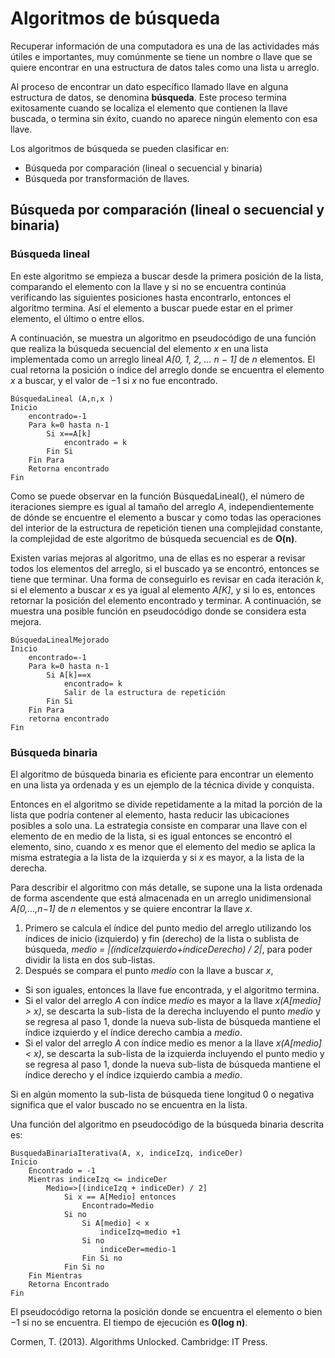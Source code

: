 # Algoritmos de búsqueda

Recuperar información de una computadora es una de las actividades más útiles e 
importantes, muy comúnmente se tiene un nombre o llave que se quiere encontrar en 
una estructura de datos tales como una lista u arreglo.

Al proceso de encontrar un dato específico llamado llave en alguna estructura de 
datos, se denomina **búsqueda**. Este proceso termina exitosamente cuando se localiza 
el elemento que contienen la llave buscada, o termina sin éxito, cuando no aparece 
ningún elemento con esa llave.

Los algoritmos de búsqueda se pueden clasificar en:
- Búsqueda por comparación (lineal o secuencial y binaria)
- Búsqueda por transformación de llaves.

## Búsqueda por comparación (lineal o secuencial y binaria)

### Búsqueda lineal

En este algoritmo se empieza a buscar desde la primera posición de la lista, comparando 
el elemento con la llave y si no se encuentra continúa verificando las siguientes posiciones 
hasta encontrarlo, entonces el algoritmo termina. Así el elemento a buscar puede estar en el 
primer elemento, el último o entre ellos.

A continuación, se muestra un algoritmo en pseudocódigo de una función que realiza la búsqueda 
secuencial del elemento *x* en una lista implementada como un arreglo lineal *A[0, 1, 2, … n − 1]* 
de *n* elementos. El cual retorna la posición o índice del arreglo donde se encuentra el elemento *x* 
a buscar, y el valor de −1 si *x* no fue encontrado.

```
BúsquedaLineal (A,n,x )
Inicio
    encontrado=-1
    Para k=0 hasta n-1
        Si x==A[k]
            encontrado = k
        Fin Si
    Fin Para
    Retorna encontrado
Fin
```

Como se puede observar en la función BúsquedaLineal(), el número de iteraciones siempre es igual al tamaño 
del arreglo *A*, independientemente de dónde se encuentre el elemento a buscar y como todas las operaciones 
del interior de la estructura de repetición tienen una complejidad constante, la complejidad de este algoritmo 
de búsqueda secuencial es de **O(n)**.

Existen varias mejoras al algoritmo, una de ellas es no esperar a revisar todos los elementos del arreglo, 
si el buscado ya se encontró, entonces se tiene que terminar. Una forma de conseguirlo es revisar en cada 
iteración *k*, si el elemento a buscar *x* es ya igual al elemento *A[K]*, y si lo es, entonces retornar la 
posición del elemento encontrado y terminar. A continuación, se muestra una posible función en pseudocódigo 
donde se considera esta mejora.

```
BúsquedaLinealMejorado
Inicio
    encontrado=-1
    Para k=0 hasta n-1
        Si A[k]==x
            encontrado= k
            Salir de la estructura de repetición
        Fin Si
    Fin Para
    retorna encontrado
Fin
```

### Búsqueda binaria

El algoritmo de búsqueda binaria es eficiente para encontrar un elemento en una lista ya ordenada y es un 
ejemplo de la técnica divide y conquista. 

Entonces en el algoritmo se divide repetidamente a la mitad la porción de la lista que podría contener al 
elemento, hasta reducir las ubicaciones posibles a solo una. La estrategia consiste en comparar una llave 
con el elemento de en medio de la lista, si es igual entonces se encontró el elemento, sino, cuando *x* es 
menor que el elemento del medio se aplica la misma estrategia a la lista de la izquierda y si *x* es mayor, 
a la lista de la derecha.

Para describir el algoritmo con más detalle, se supone una la lista ordenada de forma ascendente que está 
almacenada en un arreglo unidimensional *A[0,…,n−1]* de *n* elementos y se quiere encontrar la llave *x*.

1. Primero se calcula el índice del punto medio del arreglo utilizando los índices de inicio (izquierdo) 
y fin (derecho) de la lista o sublista de búsqueda, *medio = |(índiceIzquierdo+índiceDerecho) / 2|*, para 
poder dividir la lista en dos sub-listas.
2. Después se compara el punto *medio* con la llave a buscar *x*,
- Si son iguales, entonces la llave fue encontrada, y el algoritmo termina.
- Si el valor del arreglo *A* con índice *medio* es mayor a la llave *x(A[medio] > x)*, se descarta la 
sub-lista de la derecha incluyendo el punto *medio* y se regresa al paso 1, donde la nueva sub-lista de 
búsqueda mantiene el índice izquierdo y el índice derecho cambia a *medio*.
- Si el valor del arreglo *A* con índice medio es menor a la llave *x(A[medio] < x)*, se descarta la 
sub-lista de la izquierda incluyendo el punto medio y se regresa al paso 1, donde la nueva sub-lista de 
búsqueda mantiene el índice derecho y el índice izquierdo cambia a *medio*.

Si en algún momento la sub-lista de búsqueda tiene longitud 0 o negativa significa que el valor buscado 
no se encuentra en la lista.

Una función del algoritmo en pseudocódigo de la búsqueda binaria descrita es:

```
BusquedaBinariaIterativa(A, x, indiceIzq, indiceDer)
Inicio
    Encontrado = -1
    Mientras indiceIzq <= indiceDer
        Medio=>[(indiceIzq + indiceDer) / 2]
            Si x == A[Medio] entonces
                Encontrado=Medio
            Si no
                Si A[medio] < x
                    indiceIzq=medio +1
                Si no
                    indiceDer=medio-1
                Fin Si no
            Fin Si no
    Fin Mientras
    Retorna Encontrado
Fin
```

El pseudocódigo retorna la posición donde se encuentra el elemento o bien −1 si no se encuentra. El 
tiempo de ejecución es **0(log n)**.

Cormen, T. (2013). Algorithms Unlocked. Cambridge: IT Press.